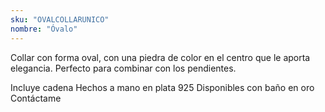 ```yaml
---
sku: "OVALCOLLARUNICO"
nombre: "Óvalo"
---
```


Collar con forma oval, con una piedra de color en el centro que le aporta elegancia. Perfecto para combinar con los pendientes.

Incluye cadena
Hechos a mano en plata 925
Disponibles con baño en oro
Contáctame
